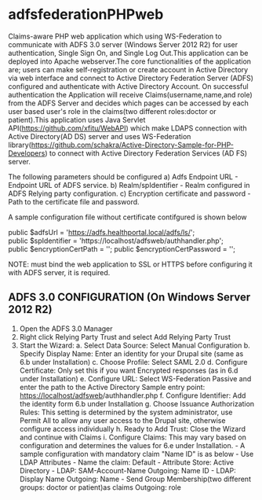 # adfsfederationPHPweb
Claims-aware PHP web application which using WS-Federation to communicate with ADFS 3.0 server (Windows Server 2012 R2) for user authentication, Single Sign On, and Single Log Out.This application can be deployed into Apache webserver.The core functionalities of the application are; users can make self-registration or create account in Active Directory via web interface and connect to Active Directory Federation Server (ADFS) configured and authenticate with Active Directory Account. On successful authentication the Application will receive Claims(username,name,and role) from the ADFS Server and decides which pages can be accessed by each user based user's role in the claims(two different roles:doctor or patient).This application uses Java Servlet API(https://github.com/xfitu/WebAPI) which make LDAPS connection with Active Directory(AD DS) server and uses WS-Federation library(https://github.com/schakra/Active-Directory-Sample-for-PHP-Developers) to connect with Active Directory Federation Services (AD FS) server.
 
The following parameters should be configured 
 a) Adfs Endpoint URL - Endpoint URL of ADFS service.
 b) Realm/spIdentifier - Realm configured in ADFS Relying party configuration.
 c) Encryption certificate and password - Path to the certificate file and password.

A sample configuration file without certificate contifgured is shown below

 public $adfsUrl = 'https://adfs.healthportal.local/adfs/ls/';    
 public $spIdentifier = 'https://localhost/adfsweb/authhandler.php';    
 public $encryptionCertPath = '';
 public $encryptionCertPassword = '';   

NOTE: must bind the web application to SSL or HTTPS before configuring it with ADFS server, it is required. 

ADFS 3.0 CONFIGURATION (On Windows Server 2012 R2)
-----------------------------------------------
1) Open the ADFS 3.0 Manager
2) Right click Relying Party Trust and select Add Relying Party Trust
3) Start the Wizard:
    a. Select Data Source: Select Manual Configuration
    b. Specify Display Name: Enter an identity for your Drupal site (same as
       6.b under Installation)
    c. Choose Profile: Select SAML 2.0
    d. Configure Certificate: Only set this if you want Encrypted responses (as
       in 6.d under Installation)
    e. Configure URL: Select WS-Federation Passive and enter the path to the
       Active Directory Sample entry point: <https://localhost/adfsweb>/authhandler.php
    f. Configure Identifier: Add the identity form 6.b under Installation
    g. Choose Issuance Authorization Rules: This setting is determined by the
       system administrator, use Permit All to allow any user access to the
       Drupal site, otherwise configure access individually
    h. Ready to Add Trust: Close the Wizard and continue with Claims
    i. Configure Claims:  This may vary based on configuration and determines
       the values for 6.e under Installation.
        - A sample configuration with mandatory claim "Name ID" is as below
             - Use LDAP Attributes
             - Name the claim: Default
             - Attribute Store: Active Directory
             - LDAP: SAM-Account-Name    Outgoing: Name ID
             - LDAP: Display Name    Outgoing: Name 
             - Send Group Membership(two different groups: doctor or patient)as claims  Outgoing: role

